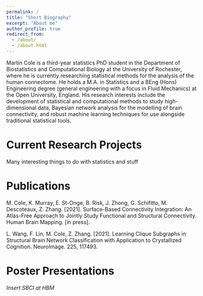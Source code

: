 ```yaml
---
permalink: /
title: "Short Biography"
excerpt: "About me"
author_profile: true
redirect_from: 
  - /about/
  - /about.html
---
```


Martin Cole is a third-year statistics PhD student in the Department of Biostatistics and Computational Biology at the University of Rochester, where he is currently researching statistical methods for the analysis of the human connectome. He holds a M.A. in Statistics and a BEng (Hons) Engineering degree (general engineering with a focus in Fluid Mechanics) at the Open University, England. His research interests include the development of statistical and computational methods to study high-dimensional data, Bayesian network analysis for the modelling of brain connectivity, and robust machine learning techniques for use alongside traditional statistical tools. 

Current Research Projects
======

Many interesting things to do with statistics and stuff

Publications
======

M. Cole, K. Murray, E. St-Onge, B. Risk, J. Zhong, G. Schifitto, M. Descoteaux, Z. Zhang. [2021]. Surface-Based Connectivity Integration: An Atlas-Free Approach to Jointly Study Functional and Structural Connectivity. Human Brain Mapping. [in press].

L. Wang, F. Lin, M. Cole, Z. Zhang. [2021]. Learning Clique Subgraphs in Structural Brain Network Classification with Application to Crystallized Cognition. NeuroImage. 225, 117493.

Poster Presentations
======

*Insert SBCI at HBM*
